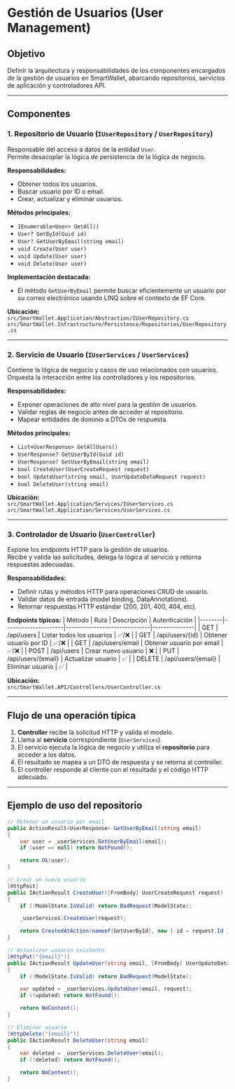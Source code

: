 ﻿# Gestión de Usuarios (User Management)

## Objetivo
Definir la arquitectura y responsabilidades de los componentes encargados de la gestión de usuarios en SmartWallet, abarcando repositorios, servicios de aplicación y controladores API.

---

## Componentes

### 1. Repositorio de Usuario (`IUserRepository` / `UserRepository`)
Responsable del acceso a datos de la entidad `User`.  
Permite desacoplar la lógica de persistencia de la lógica de negocio.

**Responsabilidades:**
- Obtener todos los usuarios.
- Buscar usuario por ID o email.
- Crear, actualizar y eliminar usuarios.

**Métodos principales:**
- `IEnumerable<User> GetAll()`
- `User? GetById(Guid id)`
- `User? GetUserByEmail(string email)`
- `void Create(User user)`
- `void Update(User user)`
- `void Delete(User user)`

**Implementación destacada:**
- El método `GetUserByEmail` permite buscar eficientemente un usuario por su correo electrónico usando LINQ sobre el contexto de EF Core.

**Ubicación:**  
`src/SmartWallet.Application/Abstraction/IUserRepository.cs`  
`src/SmartWallet.Infrastructure/Persistence/Repositories/UserRepository.cs`

---

### 2. Servicio de Usuario (`IUserServices` / `UserServices`)
Contiene la lógica de negocio y casos de uso relacionados con usuarios.  
Orquesta la interacción entre los controladores y los repositorios.

**Responsabilidades:**
- Exponer operaciones de alto nivel para la gestión de usuarios.
- Validar reglas de negocio antes de acceder al repositorio.
- Mapear entidades de dominio a DTOs de respuesta.

**Métodos principales:**
- `List<UserResponse> GetAllUsers()`
- `UserResponse? GetUserById(Guid id)`
- `UserResponse? GetUserByEmail(string email)`
- `bool CreateUser(UserCreateRequest request)`
- `bool UpdateUser(string email, UserUpdateDataRequest request)`
- `bool DeleteUser(string email)`

**Ubicación:**  
`src/SmartWallet.Application/Services/IUserServices.cs`  
`src/SmartWallet.Application/Services/UserServices.cs`

---

### 3. Controlador de Usuario (`UserController`)
Expone los endpoints HTTP para la gestión de usuarios.  
Recibe y valida las solicitudes, delega la lógica al servicio y retorna respuestas adecuadas.

**Responsabilidades:**
- Definir rutas y métodos HTTP para operaciones CRUD de usuario.
- Validar datos de entrada (model binding, DataAnnotations).
- Retornar respuestas HTTP estándar (200, 201, 400, 404, etc).

**Endpoints típicos:**
| Método | Ruta                | Descripción                  | Autenticación |
|--------|---------------------|------------------------------|---------------|
| GET    | /api/users          | Listar todos los usuarios    | ✅/❌          |
| GET    | /api/users/{id}     | Obtener usuario por ID       | ✅/❌          |
| GET    | /api/users/email    | Obtener usuario por email    | ✅/❌          |
| POST   | /api/users          | Crear nuevo usuario          | ❌            |
| PUT    | /api/users/{email}  | Actualizar usuario           | ✅            |
| DELETE | /api/users/{email}  | Eliminar usuario             | ✅            |

**Ubicación:**  
`src/SmartWallet.API/Controllers/UserController.cs`

---

## Flujo de una operación típica

1. **Controller** recibe la solicitud HTTP y valida el modelo.
2. Llama al **servicio** correspondiente (`UserServices`).
3. El servicio ejecuta la lógica de negocio y utiliza el **repositorio** para acceder a los datos.
4. El resultado se mapea a un DTO de respuesta y se retorna al controller.
5. El controller responde al cliente con el resultado y el código HTTP adecuado.

---

## Ejemplo de uso del repositorio

```csharp
// Obtener un usuario por email
public ActionResult<UserResponse> GetUserByEmail(string email)
{
    var user = _userServices.GetUserByEmail(email);
    if (user == null) return NotFound();

    return Ok(user);
}

// Crear un nuevo usuario
[HttpPost]
public IActionResult CreateUser([FromBody] UserCreateRequest request)
{
    if (!ModelState.IsValid) return BadRequest(ModelState);

    _userServices.CreateUser(request);

    return CreatedAtAction(nameof(GetUserById), new { id = request.Id }, request);
}

// Actualizar usuario existente
[HttpPut("{email}")]
public IActionResult UpdateUser(string email, [FromBody] UserUpdateDataRequest request)
{
    if (!ModelState.IsValid) return BadRequest(ModelState);

    var updated = _userServices.UpdateUser(email, request);
    if (!updated) return NotFound();

    return NoContent();
}

// Eliminar usuario
[HttpDelete("{email}")]
public IActionResult DeleteUser(string email)
{
    var deleted = _userServices.DeleteUser(email);
    if (!deleted) return NotFound();

    return NoContent();
}

